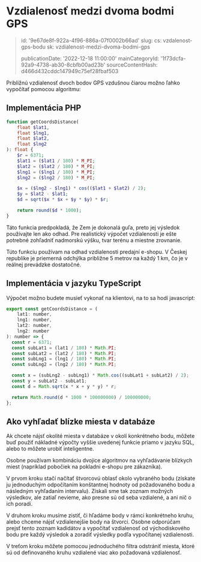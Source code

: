 Vzdialenosť medzi dvoma bodmi GPS
=================================

> id: '9e67de8f-922a-4f96-886a-07f0002b66ad'
> slug:
> 	cs: vzdalenost-gps-bodu
> 	sk: vzdialenost-medzi-dvoma-bodmi-gps
> 
> publicationDate: '2022-12-18 11:00:00'
> mainCategoryId: '1f73dcfa-92a9-4738-ab30-8cbfb00ad23b'
> sourceContentHash: d466d432cddc147949c75ef28fbaf503

Približnú vzdialenosť dvoch bodov GPS vzdušnou čiarou možno ľahko vypočítať pomocou algoritmu:

Implementácia PHP
------------------

```php
function getCoordsDistance(
	float $lat1,
	float $lng1,
	float $lat2,
	float $lng2
): float {
	$r = 6371;
	$lat1 = ($lat1 / 180) * M_PI;
	$lat2 = ($lat2 / 180) * M_PI;
	$lng1 = ($lng1 / 180) * M_PI;
	$lng2 = ($lng2 / 180) * M_PI;

	$x = ($lng2 - $lng1) * cos(($lat1 + $lat2) / 2);
	$y = $lat2 - $lat1;
	$d = sqrt($x * $x + $y * $y) * $r;

	return round($d * 1000);
}
```

Táto funkcia predpokladá, že Zem je dokonalá guľa, preto jej výsledok používajte len ako odhad. Pre realistický výpočet vzdialenosti je ešte potrebné zohľadniť nadmorskú výšku, tvar terénu a miestne zrovnanie.

Túto funkciu používam na odhad vzdialenosti predajní e-shopu. V Českej republike je priemerná odchýlka približne 5 metrov na každý 1 km, čo je v reálnej prevádzke dostatočné.

Implementácia v jazyku TypeScript
--------------------------

Výpočet možno budete musieť vykonať na klientovi, na to sa hodí javascript:

```js
export const getCoordsDistance = (
    lat1: number,
    lng1: number,
    lat2: number,
    lng2: number
): number => {
  const r = 6371;
  const subLat1 = (lat1 / 180) * Math.PI;
  const subLat2 = (lat2 / 180) * Math.PI;
  const subLng1 = (lng1 / 180) * Math.PI;
  const subLng2 = (lng2 / 180) * Math.PI;

  const x = (subLng2 - subLng1) * Math.cos((subLat1 + subLat2) / 2);
  const y = subLat2 - subLat1;
  const d = Math.sqrt(x * x + y * y) * r;

  return Math.round(d * 1000 * 100000000) / 100000000;
};
```

Ako vyhľadať blízke miesta v databáze
------------------------------------

Ak chcete nájsť okolité miesta v databáze v okolí konkrétneho bodu, môžete buď použiť nákladné výpočty vyššie uvedenej funkcie priamo v jazyku SQL, alebo to môžete urobiť inteligentne.

Osobne používam kombináciu dvojice algoritmov na vyhľadávanie blízkych miest (napríklad pobočiek na pokladni e-shopu pre zákazníka).

V prvom kroku stačí načítať štvorcovú oblasť okolo vybraného bodu (získate ju jednoduchým odpočítaním konštantnej hodnoty od požadovaného bodu a následným vyhľadaním intervalu). Získali sme tak zoznam možných výsledkov, ale zatiaľ nevieme, ako presne sú od seba vzdialené, a ani nič o ich poradí.

V druhom kroku musíme zistiť, či hľadáme body v rámci konkrétneho kruhu, alebo chceme nájsť vzdialenejšie body na štvorci. Osobne odporúčam prejsť tento zoznam kadidátov a vypočítať vzdialenosť od východiskového bodu pre každý výsledok a zoradiť výsledky podľa vypočítanej vzdialenosti.

V treťom kroku môžete pomocou jednoduchého filtra odstrániť miesta, ktoré sú od definovaného kruhu vzdialené viac ako požadovaná vzdialenosť.
